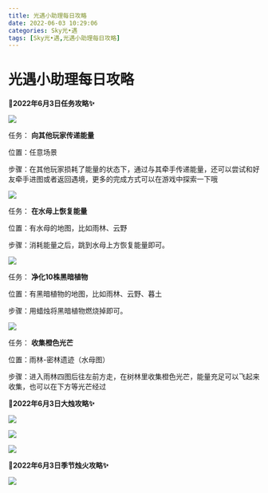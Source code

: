 ```yaml
---
title: 光遇小助理每日攻略
date: 2022-06-03 10:29:06
categories: Sky光•遇
tags: [Sky光•遇,光遇小助理每日攻略]
---
```

# 光遇小助理每日攻略
**🎉2022年6月3日任务攻略✨**

![](https://ok.166.net/reunionpub/ds/kol/20220603/010137-s7em0fqphz.png)

任务： **向其他玩家传递能量**

位置：任意场景

步骤：在其他玩家损耗了能量的状态下，通过与其牵手传递能量，还可以尝试和好友牵手进图或者返回遇境，更多的完成方式可以在游戏中探索一下哦

![](https://ok.166.net/reunionpub/ds/kol/20220603/010200-usq8s65iwk.png)

任务： **在水母上恢复能量**

位置：有水母的地图，比如雨林、云野

步骤：消耗能量之后，跳到水母上方恢复能量即可。

![](https://ok.166.net/reunionpub/ds/kol/20220602/000358-ymhw5fnsoe.png)

任务： **净化10株黑暗植物**

位置：有黑暗植物的地图，比如雨林、云野、暮土

步骤：用蜡烛将黑暗植物燃烧掉即可。

![](https://ok.166.net/reunionpub/ds/kol/20220603/010231-svw80dn3ys.png)

任务： **收集橙色光芒**

位置：雨林-密林遗迹（水母图）

步骤：进入雨林四图后往左前方走，在树林里收集橙色光芒，能量充足可以飞起来收集，也可以在下方等光芒经过

 **🎉2022年6月3日大烛攻略✨**

![](https://ok.166.net/reunionpub/ds/kol/20220603/010426-h38ed4ri1k.png)

![](https://ok.166.net/reunionpub/ds/kol/20220603/010543-a6wsci8kzr.png)

![](https://ok.166.net/reunionpub/ds/kol/20220603/010325-sh04b1pgzm.png)

  

 **🎉2022年6月3日季节烛火攻略✨**

![](https://ok.166.net/reunionpub/ds/kol/20220603/010609-c4sb8ohl09.png)

  


